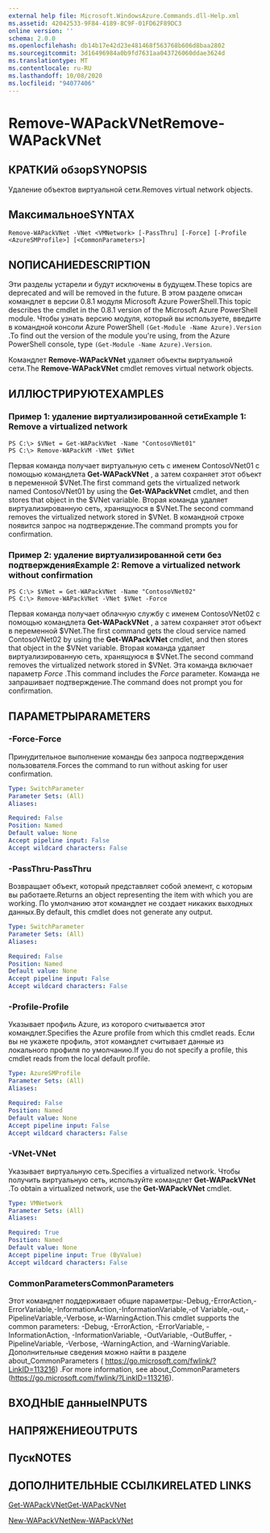 ```yaml
---
external help file: Microsoft.WindowsAzure.Commands.dll-Help.xml
ms.assetid: 42042533-9F84-4189-8C9F-01FD62F89DC3
online version: ''
schema: 2.0.0
ms.openlocfilehash: db14b17e42d23e481468f563768b606d8baa2802
ms.sourcegitcommit: 3d16496984a0b9fd7631aa043726060ddae3624d
ms.translationtype: MT
ms.contentlocale: ru-RU
ms.lasthandoff: 10/08/2020
ms.locfileid: "94077406"
---
```

# <span data-ttu-id="9f8df-101">Remove-WAPackVNet</span><span class="sxs-lookup"><span data-stu-id="9f8df-101">Remove-WAPackVNet</span></span>

## <span data-ttu-id="9f8df-102">КРАТКИй обзор</span><span class="sxs-lookup"><span data-stu-id="9f8df-102">SYNOPSIS</span></span>
<span data-ttu-id="9f8df-103">Удаление объектов виртуальной сети.</span><span class="sxs-lookup"><span data-stu-id="9f8df-103">Removes virtual network objects.</span></span>

## <span data-ttu-id="9f8df-104">Максимальное</span><span class="sxs-lookup"><span data-stu-id="9f8df-104">SYNTAX</span></span>

```
Remove-WAPackVNet -VNet <VMNetwork> [-PassThru] [-Force] [-Profile <AzureSMProfile>] [<CommonParameters>]
```

## <span data-ttu-id="9f8df-105">NОПИСАНИЕ</span><span class="sxs-lookup"><span data-stu-id="9f8df-105">DESCRIPTION</span></span>
<span data-ttu-id="9f8df-106">Эти разделы устарели и будут исключены в будущем.</span><span class="sxs-lookup"><span data-stu-id="9f8df-106">These topics are deprecated and will be removed in the future.</span></span>
<span data-ttu-id="9f8df-107">В этом разделе описан командлет в версии 0.8.1 модуля Microsoft Azure PowerShell.</span><span class="sxs-lookup"><span data-stu-id="9f8df-107">This topic describes the cmdlet in the 0.8.1 version of the Microsoft Azure PowerShell module.</span></span>
<span data-ttu-id="9f8df-108">Чтобы узнать версию модуля, который вы используете, введите в командной консоли Azure PowerShell `(Get-Module -Name Azure).Version` .</span><span class="sxs-lookup"><span data-stu-id="9f8df-108">To find out the version of the module you're using, from the Azure PowerShell console, type `(Get-Module -Name Azure).Version`.</span></span>

<span data-ttu-id="9f8df-109">Командлет **Remove-WAPackVNet** удаляет объекты виртуальной сети.</span><span class="sxs-lookup"><span data-stu-id="9f8df-109">The **Remove-WAPackVNet** cmdlet removes virtual network objects.</span></span>

## <span data-ttu-id="9f8df-110">ИЛЛЮСТРИРУЮТ</span><span class="sxs-lookup"><span data-stu-id="9f8df-110">EXAMPLES</span></span>

### <span data-ttu-id="9f8df-111">Пример 1: удаление виртуализированной сети</span><span class="sxs-lookup"><span data-stu-id="9f8df-111">Example 1: Remove a virtualized network</span></span>
```
PS C:\> $VNet = Get-WAPackVNet -Name "ContosoVNet01"
PS C:\> Remove-WAPackVM -VNet $VNet
```

<span data-ttu-id="9f8df-112">Первая команда получает виртуальную сеть с именем ContosoVNet01 с помощью командлета **Get-WAPackVNet** , а затем сохраняет этот объект в переменной $VNet.</span><span class="sxs-lookup"><span data-stu-id="9f8df-112">The first command gets the virtualized network named ContosoVNet01 by using the **Get-WAPackVNet** cmdlet, and then stores that object in the $VNet variable.</span></span>
<span data-ttu-id="9f8df-113">Вторая команда удаляет виртуализированную сеть, хранящуюся в $VNet.</span><span class="sxs-lookup"><span data-stu-id="9f8df-113">The second command removes the virtualized network stored in $VNet.</span></span>
<span data-ttu-id="9f8df-114">В командной строке появится запрос на подтверждение.</span><span class="sxs-lookup"><span data-stu-id="9f8df-114">The command prompts you for confirmation.</span></span>

### <span data-ttu-id="9f8df-115">Пример 2: удаление виртуализированной сети без подтверждения</span><span class="sxs-lookup"><span data-stu-id="9f8df-115">Example 2: Remove a virtualized network without confirmation</span></span>
```
PS C:\> $VNet = Get-WAPackVNet -Name "ContosoVNet02"
PS C:\> Remove-WAPackVNet -VNet $VNet -Force
```

<span data-ttu-id="9f8df-116">Первая команда получает облачную службу с именем ContosoVNet02 с помощью командлета **Get-WAPackVNet** , а затем сохраняет этот объект в переменной $VNet.</span><span class="sxs-lookup"><span data-stu-id="9f8df-116">The first command gets the cloud service named ContosoVNet02 by using the **Get-WAPackVNet** cmdlet, and then stores that object in the $VNet variable.</span></span>
<span data-ttu-id="9f8df-117">Вторая команда удаляет виртуализированную сеть, хранящуюся в $VNet.</span><span class="sxs-lookup"><span data-stu-id="9f8df-117">The second command removes the virtualized network stored in $VNet.</span></span>
<span data-ttu-id="9f8df-118">Эта команда включает параметр *Force* .</span><span class="sxs-lookup"><span data-stu-id="9f8df-118">This command includes the *Force* parameter.</span></span>
<span data-ttu-id="9f8df-119">Команда не запрашивает подтверждение.</span><span class="sxs-lookup"><span data-stu-id="9f8df-119">The command does not prompt you for confirmation.</span></span>

## <span data-ttu-id="9f8df-120">ПАРАМЕТРЫ</span><span class="sxs-lookup"><span data-stu-id="9f8df-120">PARAMETERS</span></span>

### <span data-ttu-id="9f8df-121">-Force</span><span class="sxs-lookup"><span data-stu-id="9f8df-121">-Force</span></span>
<span data-ttu-id="9f8df-122">Принудительное выполнение команды без запроса подтверждения пользователя.</span><span class="sxs-lookup"><span data-stu-id="9f8df-122">Forces the command to run without asking for user confirmation.</span></span>

```yaml
Type: SwitchParameter
Parameter Sets: (All)
Aliases:

Required: False
Position: Named
Default value: None
Accept pipeline input: False
Accept wildcard characters: False
```

### <span data-ttu-id="9f8df-123">-PassThru</span><span class="sxs-lookup"><span data-stu-id="9f8df-123">-PassThru</span></span>
<span data-ttu-id="9f8df-124">Возвращает объект, который представляет собой элемент, с которым вы работаете.</span><span class="sxs-lookup"><span data-stu-id="9f8df-124">Returns an object representing the item with which you are working.</span></span>
<span data-ttu-id="9f8df-125">По умолчанию этот командлет не создает никаких выходных данных.</span><span class="sxs-lookup"><span data-stu-id="9f8df-125">By default, this cmdlet does not generate any output.</span></span>

```yaml
Type: SwitchParameter
Parameter Sets: (All)
Aliases:

Required: False
Position: Named
Default value: None
Accept pipeline input: False
Accept wildcard characters: False
```

### <span data-ttu-id="9f8df-126">-Profile</span><span class="sxs-lookup"><span data-stu-id="9f8df-126">-Profile</span></span>
<span data-ttu-id="9f8df-127">Указывает профиль Azure, из которого считывается этот командлет.</span><span class="sxs-lookup"><span data-stu-id="9f8df-127">Specifies the Azure profile from which this cmdlet reads.</span></span>
<span data-ttu-id="9f8df-128">Если вы не укажете профиль, этот командлет считывает данные из локального профиля по умолчанию.</span><span class="sxs-lookup"><span data-stu-id="9f8df-128">If you do not specify a profile, this cmdlet reads from the local default profile.</span></span>

```yaml
Type: AzureSMProfile
Parameter Sets: (All)
Aliases:

Required: False
Position: Named
Default value: None
Accept pipeline input: False
Accept wildcard characters: False
```

### <span data-ttu-id="9f8df-129">-VNet</span><span class="sxs-lookup"><span data-stu-id="9f8df-129">-VNet</span></span>
<span data-ttu-id="9f8df-130">Указывает виртуальную сеть.</span><span class="sxs-lookup"><span data-stu-id="9f8df-130">Specifies a virtualized network.</span></span>
<span data-ttu-id="9f8df-131">Чтобы получить виртуальную сеть, используйте командлет **Get-WAPackVNet** .</span><span class="sxs-lookup"><span data-stu-id="9f8df-131">To obtain a virtualized network, use the **Get-WAPackVNet** cmdlet.</span></span>

```yaml
Type: VMNetwork
Parameter Sets: (All)
Aliases:

Required: True
Position: Named
Default value: None
Accept pipeline input: True (ByValue)
Accept wildcard characters: False
```

### <span data-ttu-id="9f8df-132">CommonParameters</span><span class="sxs-lookup"><span data-stu-id="9f8df-132">CommonParameters</span></span>
<span data-ttu-id="9f8df-133">Этот командлет поддерживает общие параметры:-Debug,-ErrorAction,-ErrorVariable,-InformationAction,-InformationVariable,-of Variable,-out,-PipelineVariable,-Verbose, и-WarningAction.</span><span class="sxs-lookup"><span data-stu-id="9f8df-133">This cmdlet supports the common parameters: -Debug, -ErrorAction, -ErrorVariable, -InformationAction, -InformationVariable, -OutVariable, -OutBuffer, -PipelineVariable, -Verbose, -WarningAction, and -WarningVariable.</span></span> <span data-ttu-id="9f8df-134">Дополнительные сведения можно найти в разделе about_CommonParameters ( https://go.microsoft.com/fwlink/?LinkID=113216) .</span><span class="sxs-lookup"><span data-stu-id="9f8df-134">For more information, see about_CommonParameters (https://go.microsoft.com/fwlink/?LinkID=113216).</span></span>

## <span data-ttu-id="9f8df-135">ВХОДНЫЕ данные</span><span class="sxs-lookup"><span data-stu-id="9f8df-135">INPUTS</span></span>

## <span data-ttu-id="9f8df-136">НАПРЯЖЕНИЕ</span><span class="sxs-lookup"><span data-stu-id="9f8df-136">OUTPUTS</span></span>

## <span data-ttu-id="9f8df-137">Пуск</span><span class="sxs-lookup"><span data-stu-id="9f8df-137">NOTES</span></span>

## <span data-ttu-id="9f8df-138">ДОПОЛНИТЕЛЬНЫЕ ССЫЛКИ</span><span class="sxs-lookup"><span data-stu-id="9f8df-138">RELATED LINKS</span></span>

[<span data-ttu-id="9f8df-139">Get-WAPackVNet</span><span class="sxs-lookup"><span data-stu-id="9f8df-139">Get-WAPackVNet</span></span>](./Get-WAPackVNet.md)

[<span data-ttu-id="9f8df-140">New-WAPackVNet</span><span class="sxs-lookup"><span data-stu-id="9f8df-140">New-WAPackVNet</span></span>](./New-WAPackVNet.md)


